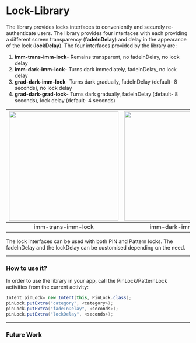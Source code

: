 # Lock-Library

The library provides locks interfaces to conveniently and securely re-authenticate users. The library provides four interfaces with each providing a different screen transparency (**fadeInDelay**) and delay in the appearance of the lock (**lockDelay**). The four interfaces provided by the library are:

1. **imm-trans-imm-lock**- Remains transparent, no fadeInDelay, no lock delay
2. **imm-dark-imm-lock**- Turns dark immediately, fadeInDelay, no lock delay
3. **grad-dark-imm-lock**- Turns dark gradually, fadeInDelay (default- 8 seconds), no lock delay
4. **grad-dark-grad-lock**- Turns dark gradually, fadeInDelay (default- 8 seconds), lock delay (default- 4 seconds)

<img src="https://github.com/lalitagarwal/Lock-Library/raw/master/images/Imm-Trans-PAT.gif" height="300px" />   |  <img src="https://github.com/lalitagarwal/Lock-Library/raw/master/images/Imm-Dark-PIN.gif" height="300px" /> | <img src="https://github.com/lalitagarwal/Lock-Library/raw/master/images/Grad-Dark-PIN.gif" height="300px" /> | <img src="https://github.com/lalitagarwal/Lock-Library/raw/master/images/Grad-Dark-Grad-Lock-PAT.gif" height="300px" />
:-------------------------:|:-------------------------:|:-------------------------:|:-------------------------:
imm-trans-imm-lock  |  imm-dark-imm-lock |  grad-dark-imm-lock |  grad-dark-grad-lock


The lock interfaces can be used with both PIN and Pattern locks. The fadeInDelay and the lockDelay can be customised depending on the need.

---

### How to use it?

In order to use the library in your app, call the PinLock/PatternLock activities from the current activity:

```java
Intent pinLock= new Intent(this, PinLock.class);
pinLock.putExtra("category", <category>);
pinLock.putExtra("fadeInDelay", <seconds>);
pinLock.putExtra("lockDelay", <seconds>);
```
---

### Future Work
